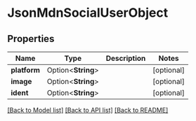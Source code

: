 # JsonMdnSocialUserObject

## Properties

Name | Type | Description | Notes
------------ | ------------- | ------------- | -------------
**platform** | Option<**String**> |  | [optional]
**image** | Option<**String**> |  | [optional]
**ident** | Option<**String**> |  | [optional]

[[Back to Model list]](../README.md#documentation-for-models) [[Back to API list]](../README.md#documentation-for-api-endpoints) [[Back to README]](../README.md)


